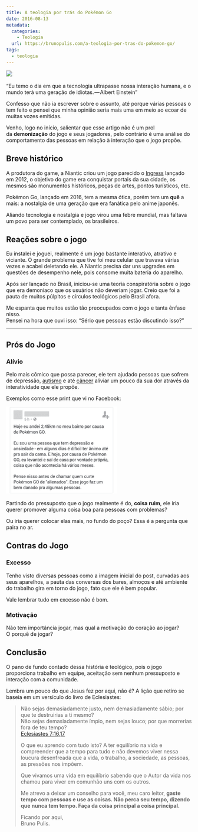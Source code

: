 ```yaml
---
title: A teologia por trás do Pokémon Go
date: 2016-08-13
metadata:
  categories:
    - Teologia
  url: https://brunopulis.com/a-teologia-por-tras-do-pokemon-go/
tags:
  - teologia
---
```

![](assets/pokemon-1024x576-8UGKFWeMvsuk.avif)

“Eu temo o dia em que a tecnologia ultrapasse nossa interação humana, e o mundo terá uma geração de idiotas. — Albert Einstein”  

Confesso que não ia escrever sobre o assunto, até porque várias pessoas o tem feito e pensei que minha opinião seria mais uma em meio ao ecoar de muitas vozes emitidas.

Venho, logo no início, salientar que esse artigo não é um prol da **demonização** do jogo e seus jogadores, pelo contrário é uma análise do comportamento das pessoas em relação à interação que o jogo propõe.

## Breve histórico

A produtora do game, a Niantic criou um jogo parecido o [Ingress](https://www.ingress.com/) lançado em 2012, o objetivo do game era conquistar portais da sua cidade, os mesmos são monumentos históricos, peças de artes, pontos turísticos, etc.

Pokémon Go, lançado em 2016, tem a mesma ótica, porém tem um **quê** a mais: a nostalgia de uma geração que era fanática pelo anime japonês.

Aliando tecnologia e nostalgia e jogo virou uma febre mundial, mas faltava um povo para ser contemplado, os brasileiros.

## Reações sobre o jogo

Eu instalei e joguei, realmente é um jogo bastante interativo, atrativo e viciante. O grande problema que tive foi meu celular que travava várias vezes e acabei deletando ele. A Niantic precisa dar uns upgrades em questões de desempenho nele, pois consome muita bateria do aparelho.

Após ser lançado no Brasil, iniciou-se uma teoria conspiratória sobre o jogo que era demoníaco que os usuários não deveriam jogar. Creio que foi a pauta de muitos púlpitos e círculos teológicos pelo Brasil afora.

Me espanta que muitos estão tão preocupados com o jogo e tanta ênfase nisso.  
Pensei na hora que ouvi isso: “Sério que pessoas estão discutindo isso?”

* * *

## **Prós do Jogo**

### Alívio

Pelo mais cômico que possa parecer, ele tem ajudado pessoas que sofrem de depressão, [autismo](http://g1.globo.com/tecnologia/games/noticia/2016/08/como-pokemon-go-transformou-vida-de-jovem-autista-que-nao-conseguia-sair-de-casa.html) e até [câncer](http://extra.globo.com/noticias/mundo/hospital-infantil-usa-jogo-pokemon-go-para-tirar-pacientes-do-leito-19741332.html) aliviar um pouco da sua dor através da interatividade que ele propõe.

Exemplos como esse print que vi no Facebook:

![Relato de uma pessoa com depressão que conseguiu sair de casa por causa do jogo. Hoje eu andei 2,45km no meu bairro por causa de Pokémon GO. Eu sou uma pessoa que tem depressäo e ansiedade - em alguns dias é dificil ter animo at pra sair da cama. E hoje, por causa de Pokémon GO, eu levantei e sai de casa por vontade propri coisa que näo acontecia hå vårios meses. Pense nisso antes de chamar quem curte Pokémon GO de &quot;alienados&quot;. Esse jogo faz um bem danado pra algumas pessoas. ](assets/pokemon-go-300x236-8M7hW9T7iGhh.png)

Partindo do pressuposto que o jogo realmente é do, **coisa ruim**, ele iria querer promover alguma coisa boa para pessoas com problemas?  
  
Ou iria querer colocar elas mais, no fundo do poço? Essa é a pergunta que paira no ar.

## **Contras do Jogo**

### Excesso

Tenho visto diversas pessoas como a imagem inicial do post, curvadas aos seus aparelhos, a pauta das conversas dos bares, almoços e até ambiente do trabalho gira em torno do jogo, fato que ele é bem popular.

Vale lembrar tudo em excesso não é bom.

### Motivação

Não tem importância jogar, mas qual a motivação do coração ao jogar?   
O porquê de jogar?

## Conclusão

O pano de fundo contado dessa história é teológico, pois o jogo proporciona trabalho em equipe, aceitação sem nenhum pressuposto e interação com a comunidade.

Lembra um pouco do que Jesus fez por aqui, não é? A lição que retiro se baseia em um versículo do livro de Eclesiastes:

> Não sejas demasiadamente justo, nem demasiadamente sábio; por que te destruirias a ti mesmo?  
> Não sejas demasiadamente ímpio, nem sejas louco; por que morrerias fora de teu tempo?  
> [Eclesiastes 7:16,17](https://www.bibliaonline.com.br/acf/ec/7/16,17)
> 
> O que eu aprendo com tudo isto? A ter equilíbrio na vida e compreender que a tempo para tudo e não devemos viver nessa loucura desenfreada que a vida, o trabalho, a sociedade, as pessoas, as pressões nos impõem.
> 
> Que vivamos uma vida em equilíbrio sabendo que o Autor da vida nos chamou para viver em comunhão uns com os outros.
> 
> Me atrevo a deixar um conselho para você, meu caro leitor, **gaste tempo com pessoas e use as coisas. Não perca seu tempo, dizendo que nunca tem tempo. Faça da coisa principal a coisa principal.**
> 
> Ficando por aqui,  
> Bruno Pulis.